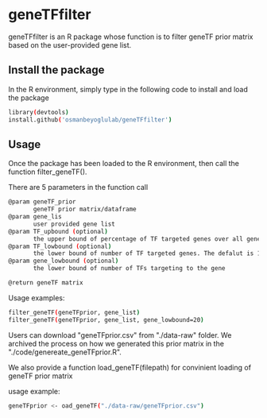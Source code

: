 # geneTFfilter
geneTFfilter is an R package whose function is to filter geneTF prior matrix based on the user-provided gene list.

## Install the package
In the R environment, simply type in the following code to install and load the package
```sh
library(devtools)
install.github('osmanbeyoglulab/geneTFfilter')
```
## Usage
Once the package has been loaded to the R environment, then call the function filter_geneTF(). 

There are 5 parameters in the function call
```sh
@param geneTF_prior
       geneTF prior matrix/dataframe
@param gene_lis
       user provided gene list
@param TF_upbound (optional)
       the upper bound of percentage of TF targeted genes over all genes. The default is 80\%
@param TF_lowbound (optional)
       the lower bound of number of TF targeted genes. The defalut is 10
@param gene_lowbound (optional)
       the lower bound of number of TFs targeting to the gene

@return geneTF matrix
```
Usage examples:
```sh
filter_geneTF(geneTFprior, gene_list)
filter_geneTF(geneTFprior, gene_list, gene_lowbound=20)

```
Users can download "geneTFprior.csv" from "./data-raw" folder. We archived the process on how we generated this prior matrix in the "./code/genereate_geneTFprior.R".

We also provide a function load_geneTF(filepath) for convinient loading of geneTF prior matrix

usage example:
```sh
geneTFprior <- oad_geneTF("./data-raw/geneTFprior.csv")
```
